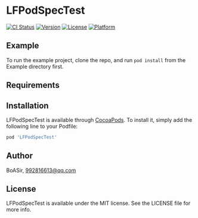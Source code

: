 # LFPodSpecTest

[![CI Status](https://img.shields.io/travis/BoASir/LFPodSpecTest.svg?style=flat)](https://travis-ci.org/BoASir/LFPodSpecTest)
[![Version](https://img.shields.io/cocoapods/v/LFPodSpecTest.svg?style=flat)](https://cocoapods.org/pods/LFPodSpecTest)
[![License](https://img.shields.io/cocoapods/l/LFPodSpecTest.svg?style=flat)](https://cocoapods.org/pods/LFPodSpecTest)
[![Platform](https://img.shields.io/cocoapods/p/LFPodSpecTest.svg?style=flat)](https://cocoapods.org/pods/LFPodSpecTest)

## Example

To run the example project, clone the repo, and run `pod install` from the Example directory first.

## Requirements

## Installation

LFPodSpecTest is available through [CocoaPods](https://cocoapods.org). To install
it, simply add the following line to your Podfile:

```ruby
pod 'LFPodSpecTest'
```

## Author

BoASir, 992816613@qq.com

## License

LFPodSpecTest is available under the MIT license. See the LICENSE file for more info.
